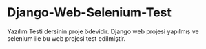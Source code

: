 # Django-Web-Selenium-Test
Yazılım Testi dersinin proje ödevidir. Django web projesi yapılmış ve  selenium ile bu web projesi test edilmiştir.
